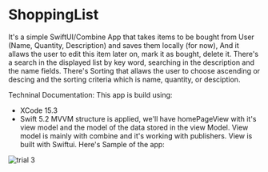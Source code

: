 # ShoppingList
It's a simple SwiftUI/Combine App that takes items to be bought from User (Name, Quantity, Description) and saves them locally (for now), And it allaws the user to edit this item later on, mark it as bought, delete it.
There's a search in the displayed list by key word, searching in the description and the name fields.
There's Sorting that allaws the user to choose ascending or descing and the sorting criteria which is name, quantity, or desciption.

Techninal Documentation:
This app is build using:
- XCode 15.3
- Swift 5.2
MVVM structure is applied, we'll have homePageView with it's view model and the model of the data stored in the view Model.
View model is mainly with combine and it's working with publishers.
View is built with Swiftui.
Here's Sample of the app:

![trial 3](https://github.com/Samira273/ShoppingList/assets/46921426/39d90508-8773-4e07-bfba-3548db1b8176)
